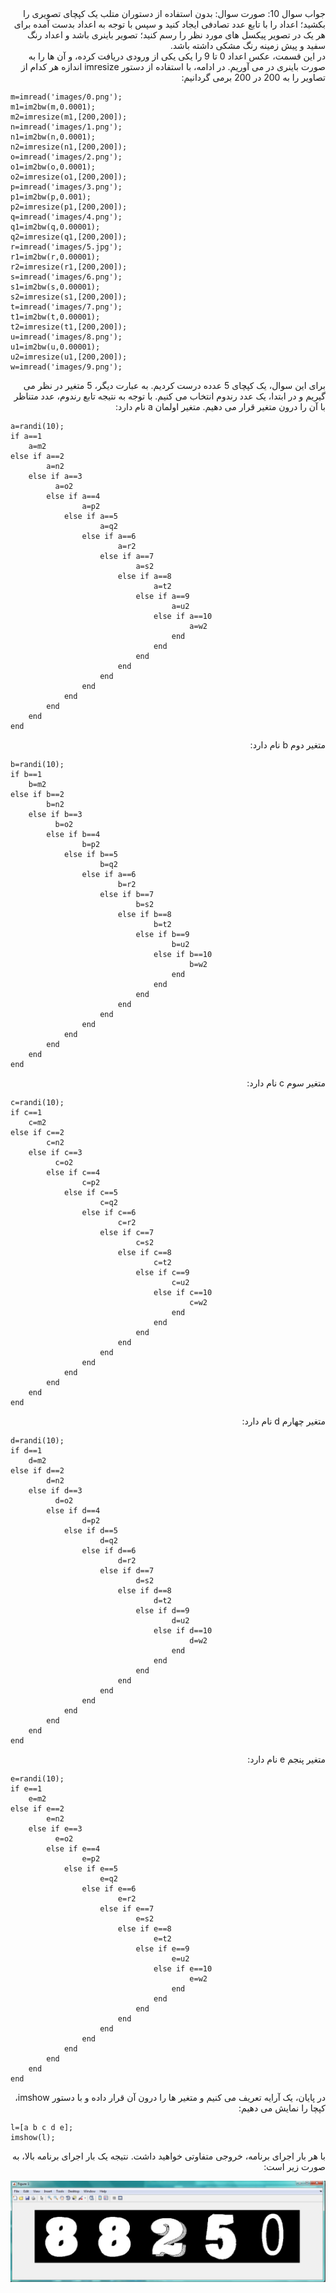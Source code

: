 <div dir="rtl">
جواب سوال 10:
    صورت سوال: بدون استفاده از دستوران متلب یک کپچای تصویری را بکشید؛ اعداد را با تابع عدد تصادفی ایجاد کنید و سپس با توجه به اعداد بدست آمده برای هر یک در تصویر پیکسل های مورد نظر را رسم کنید؛ تصویر باینری باشد و اعداد رنگ سفید و پیش زمینه رنگ مشکی داشته باشد.
</div>

<div dir="rtl">
در این قسمت، عکس اعداد 0 تا 9 را یکی یکی از ورودی دریافت کرده، و آن ها را به صورت باینری در می آوریم. در ادامه، با استفاده از دستور imresize اندازه هر کدام از تصاویر را به 200 در 200 برمی گردانیم:
</div>

```
m=imread('images/0.png');
m1=im2bw(m,0.0001);
m2=imresize(m1,[200,200]);
n=imread('images/1.png');
n1=im2bw(n,0.0001);
n2=imresize(n1,[200,200]);
o=imread('images/2.png');
o1=im2bw(o,0.0001);
o2=imresize(o1,[200,200]);
p=imread('images/3.png');
p1=im2bw(p,0.001);
p2=imresize(p1,[200,200]);
q=imread('images/4.png');
q1=im2bw(q,0.00001);
q2=imresize(q1,[200,200]);
r=imread('images/5.jpg');
r1=im2bw(r,0.00001);
r2=imresize(r1,[200,200]);
s=imread('images/6.png');
s1=im2bw(s,0.00001);
s2=imresize(s1,[200,200]);
t=imread('images/7.png');
t1=im2bw(t,0.00001);
t2=imresize(t1,[200,200]);
u=imread('images/8.png');
u1=im2bw(u,0.00001);
u2=imresize(u1,[200,200]);
w=imread('images/9.png');
```

<div dir="rtl">
 برای این سوال، یک کپچای 5 عدده درست کردیم. به عبارت دیگر، 5 متغیر در نظر می گیریم و در ابتدا، یک عدد رندوم انتخاب می کنیم. با توجه به نتیجه تابع رندوم، عدد متناظر با آن را درون متغیر قرار می دهیم. متغیر اولمان a نام دارد:
</div>

```
a=randi(10);
if a==1
    a=m2
else if a==2
        a=n2
    else if a==3
          a=o2
        else if a==4
                a=p2
            else if a==5
                    a=q2
                else if a==6
                        a=r2
                    else if a==7
                            a=s2
                        else if a==8
                                a=t2
                            else if a==9
                                    a=u2
                                else if a==10
                                        a=w2
                                    end
                                end
                            end
                        end
                    end
                end
            end
        end
    end
end
```

<div dir="rtl">
متغیر دوم b نام دارد:
</div>

```
b=randi(10);
if b==1
    b=m2
else if b==2
        b=n2
    else if b==3
          b=o2
        else if b==4
                b=p2
            else if b==5
                    b=q2
                else if a==6
                        b=r2
                    else if b==7
                            b=s2
                        else if b==8
                                b=t2
                            else if b==9
                                    b=u2
                                else if b==10
                                        b=w2
                                    end
                                end
                            end
                        end
                    end
                end
            end
        end
    end
end
```

<div dir="rtl">
متغیر سوم c نام دارد:
</div>

```
c=randi(10);
if c==1
    c=m2
else if c==2
        c=n2
    else if c==3
          c=o2
        else if c==4
                c=p2
            else if c==5
                    c=q2
                else if c==6
                        c=r2
                    else if c==7
                            c=s2
                        else if c==8
                                c=t2
                            else if c==9
                                    c=u2
                                else if c==10
                                        c=w2
                                    end
                                end
                            end
                        end
                    end
                end
            end
        end
    end
end
```

<div dir="rtl">
متغیر چهارم d نام دارد:
</div>

```
d=randi(10);
if d==1
    d=m2
else if d==2
        d=n2
    else if d==3
          d=o2
        else if d==4
                d=p2
            else if d==5
                    d=q2
                else if d==6
                        d=r2
                    else if d==7
                            d=s2
                        else if d==8
                                d=t2
                            else if d==9
                                    d=u2
                                else if d==10
                                        d=w2
                                    end
                                end
                            end
                        end
                    end
                end
            end
        end
    end
end
```

<div dir="rtl">
متغیر پنجم e نام دارد:
</div>

```
e=randi(10);
if e==1
    e=m2
else if e==2
        e=n2
    else if e==3
          e=o2
        else if e==4
                e=p2
            else if e==5
                    e=q2
                else if e==6
                        e=r2
                    else if e==7
                            e=s2
                        else if e==8
                                e=t2
                            else if e==9
                                    e=u2
                                else if e==10
                                        e=w2
                                    end
                                end
                            end
                        end
                    end
                end
            end
        end
    end
end
```

<div dir="rtl">
در پایان، یک آرایه تعریف می کنیم و متغیر ها را درون آن قرار داده و با دستور imshow، کپچا را نمایش می دهیم:
</div>

```
l=[a b c d e];
imshow(l);   
```

<div dir="rtl">
با هر بار اجرای برنامه، خروجی متفاوتی خواهید داشت. نتیجه یک بار اجرای برنامه بالا، به صورت زیر است:
</div>

![khorooji](02516.jpg)

